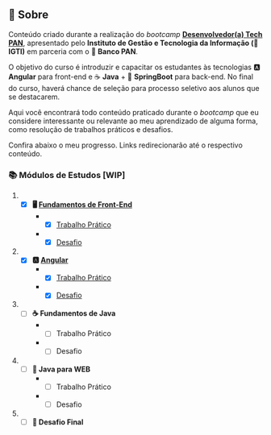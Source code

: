 ## 📃 Sobre

Conteúdo criado durante a realização do *bootcamp* [**Desenvolvedor(a) Tech PAN**](https://www.igti.com.br/bootcamp/desenvolvedor-tech-pan), apresentado pelo **Instituto de Gestão e Tecnologia da Informação (💚 IGTI)** em parceria com o 💙 **Banco PAN**.

O objetivo do curso é introduzir e capacitar os estudantes às tecnologias 🅰️ **Angular** para front-end e ☕ **Java** + 🍃 **SpringBoot** para back-end. No final do curso, haverá chance de seleção para processo seletivo aos alunos que se destacarem.

Aqui você encontrará todo conteúdo praticado durante o *bootcamp* que eu considere interessante ou relevante ao meu aprendizado de alguma forma, como resolução de trabalhos práticos e desafios.

Confira abaixo o meu progresso. Links redirecionarão até o respectivo conteúdo.

### 📚 Módulos de Estudos [WIP]

1. - [x] **🖥️ [Fundamentos de Front-End](modulo-1/)**
     - - [x] [Trabalho Prático](modulo-1/trabalho-pratico/)
     - - [x] [Desafio](modulo-1/desafio/)
   
2. - [x] **🅰️ [Angular](modulo-2/)**
     - - [x] [Trabalho Prático](modulo-2/trabalho-pratico/)
     - - [x] [Desafio](modulo-2/desafio/)

3. - [ ] **☕ Fundamentos de Java**
     - - [ ] Trabalho Prático
     - - [ ] Desafio
4. - [ ] **🍃 Java para WEB**
     - - [ ] Trabalho Prático
     - - [ ] Desafio
5. - [ ] **🧠 Desafio Final**